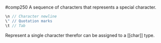 #comp250 
A sequence of characters that represents a special character.
```java
\n // Character newline
\" // Quotation marks
\t // Tab
```

Represent a single character therefor can be assigned to a [[char]] type.
